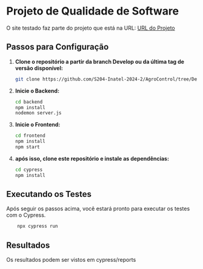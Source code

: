 # Projeto de Qualidade de Software

O site testado faz parte do projeto que está na URL: [URL do Projeto](https://github.com/S204-Inatel-2024-2/AgroControl)


## Passos para Configuração

1. **Clone o repositório a partir da branch Develop ou da última tag de versão disponível:**
    ```bash
    git clone https://github.com/S204-Inatel-2024-2/AgroControl/tree/Develop
    ```

2. **Inicie o Backend:**
    ```bash
    cd backend
    npm install
    nodemon server.js
    ```

3. **Inicie o Frontend:**
    ```bash
    cd frontend
    npm install
    npm start
    ```

4. **após isso, clone este repositório e instale as dependências:**
    ```bash
    cd cypress
    npm install
    ```

## Executando os Testes

Após seguir os passos acima, você estará pronto para executar os testes com o Cypress.
```bash
    npx cypress run

```


## Resultados
Os resultados podem ser vistos em cypress/reports

